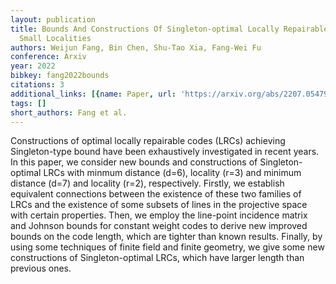 ```yaml
---
layout: publication
title: Bounds And Constructions Of Singleton-optimal Locally Repairable Codes With
  Small Localities
authors: Weijun Fang, Bin Chen, Shu-Tao Xia, Fang-Wei Fu
conference: Arxiv
year: 2022
bibkey: fang2022bounds
citations: 3
additional_links: [{name: Paper, url: 'https://arxiv.org/abs/2207.05479'}]
tags: []
short_authors: Fang et al.
---
```

Constructions of optimal locally repairable codes (LRCs) achieving
Singleton-type bound have been exhaustively investigated in recent years. In
this paper, we consider new bounds and constructions of Singleton-optimal LRCs
with minmum distance \(d=6\), locality \(r=3\) and minimum distance \(d=7\) and
locality \(r=2\), respectively. Firstly, we establish equivalent connections
between the existence of these two families of LRCs and the existence of some
subsets of lines in the projective space with certain properties. Then, we
employ the line-point incidence matrix and Johnson bounds for constant weight
codes to derive new improved bounds on the code length, which are tighter than
known results. Finally, by using some techniques of finite field and finite
geometry, we give some new constructions of Singleton-optimal LRCs, which have
larger length than previous ones.